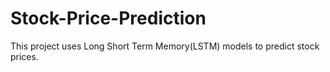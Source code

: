# Stock-Price-Prediction
This project uses Long Short Term Memory(LSTM) models to predict stock prices.
